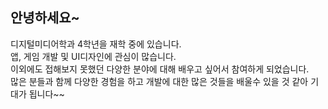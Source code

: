 <h2>안녕하세요~</h2>
디지털미디어학과 4학년을 재학 중에 있습니다.<br>
앱, 게임 개발 및 UI디자인에 관심이 많습니다.<br>
이외에도 접해보지 못했던 다양한 분야에 대해 배우고 싶어서 참여하게 되었습니다.<br>
많은 분들과 함께 다양한 경험을 하고 개발에 대한 많은 것들을 배울수 있을 것 같아 기대가 됩니다~~
